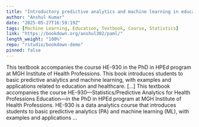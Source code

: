 ```yaml
---
title: "Introductory predictive analytics and machine learning in education and healthcare"
author: "Anshul Kumar"
date: "2025-05-27T16:59:19Z"
tags: [Machine Learning, Education, Textbook, Course, Statistics]
link: "https://bookdown.org/anshul302/paml/"
length_weight: "100%"
repo: "rstudio/bookdown-demo"
pinned: false
---
```


This textbook accompanies the course HE-930 in the PhD in HPEd program at MGH Institute of Health Professions. This book introduces students to basic predictive analytics and machine learning, with examples and applications related to education and healthcare. [...] This textbook accompanies the course HE-930—Statistics/Predictive Analytics for Health Professions Education—in the PhD in HPEd program at MGH Institute of Health Professions. HE-930 is a data analytics course that introduces students to basic predictive analytics (PA) and machine learning (ML), with examples and applications ...

